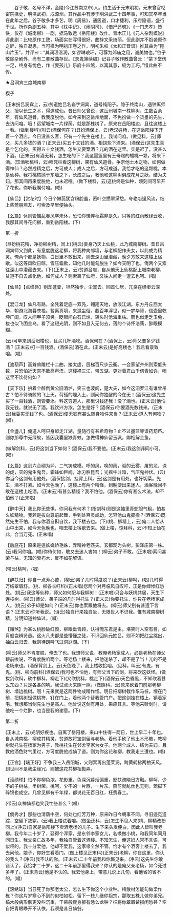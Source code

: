 <!-- { "loadSidebar": true } -->
　　谷子敬，名号不详，金陵(今江苏南京市)人。约生活于元末明初。元末曾官枢密院掾史，明洪武初，戍源州。其作品中有涉于明洪武二十四年事，可知其卒年当在此年之后。谷子敬多才多艺，明《周易》，通医道，口才捷利，乐府隐语，盛行于世。所作杂剧五种，其中《枕中记》、《闹阴司》、《借尸还魂》、《一门忠孝》皆佚，仅存《城南柳》一剧，据马致远《岳阳楼》改作。青木正儿《元人杂剧概说》评此剧：比较原作工致，场面实在写得很好，曲辞文采绮丽。但此剧并不蹈袭原作之辞，独自凝思，当可推为明初压卷之作。明初朱权《太和正音谱》推其曲为“昆山片玉”，并评曰：“其词理温润，如镠琳琅玕，可荐为郊庙之用，诚美物也。”谷子敬除杂剧外，尚有二套散曲存世。《录鬼簿续编》记谷子敬作散曲曾云：“蒙下堂伤一足，终身有忧色，作《耍孩儿》乐府十四煞，以寓其意，极为工巧。”惜此曲不传。 

★吕洞宾三度城南柳

楔子

(正末扮吕洞宾上，云)贫道姓吕名岩字洞宾，道号纯阳子。隐于终南山，遇钟离师父，授以长生之术，得道成仙。昔日师父曾说，这岳州城南一株柳树，生数百余年，有仙风道骨，教我度脱他。如今来到这岳州地面，不免扮做一个货墨的先生，去访问咱。哦！远望城南一片绿荫，就是那株树了。原来在岳阳楼边，且往这楼上一看。(做到楼科)(叫云)酒保何在？(丑扮酒保上，云)老汉姓杨，在这岳阳楼下开着一个酒店。今日没甚么客，只有一个先生在楼上。我试问咱。(做见科，云)师父，买几多钱的酒？(正末云)买五十文钱的酒。相饶些下酒来。(酒保云)这先生真是个乞化的，买得五十文钱酒，怎生又要案酒？兀的酒在这里。实是迟了，没甚么下酒。(正末云)有酒无肴，怎生吃的下？我这墨篮里有王母赐的蟠桃一颗，将来下酒。(饮酒啖桃科，云)咱凭栏看这柳树，果有仙风道骨。争奈他土木之物，如何做得神仙？必然成精之后，方可成人；成人之后，方可成道。我恰才吃的这颗桃，本是仙种。我将桃核抛于东墙之下，长成之后，教他和这柳树俱成花月之妖，结为夫妇。那其间再来度脱他，也未迟哩。(做下楼科，云)这桃终是仙种，顷刻间可早开了花也。你听我嘱付咱。(唱)

【仙吕】【赏花时】今日个嫩蕊犹含粉脸羞，密叶空攒翠黛愁。夸艳冶逞风流，结上些莺朋燕友，可索及早里便抽头。

【幺篇】休则管恼乱春风卒未休，恐怕你憔悴秋霜非是久。只等的红雨散绿云收，我那其间寻花问柳，重到岳阳楼。(下)

第一折

(旦扮桃花精，净扮柳树精，同上)(桃云)妾身乃天上仙桃，此乃城南柳树。昔日吕洞宾师父到此，有意度脱这老柳，将我种向邻墙，与老柳配作夫女，以此成为精灵。俺两个都是妖物，白日里不敢出来，则去深山里潜藏，晚夕方敢来这楼上宿歇。似这等风吹日晾，雪压霜欺，知他几时能勾脱生？如今天明了也，俺两个又索往深山中潜藏去来。(下)(正末上，云)贫道吕岩，自从他天上仙桃配上城南老柳，贫道不自去点化他，如何成人？则索离了仙府，又往人间走一遭去也呵。(唱)

【仙吕】【点绛唇】别却蓬壶，坦然独步，尘寰去。回首仙居，兀良在缥缈云深处。

【混江龙】仙凡有路，全凭着足底一双凫，翱翔天地，放浪江湖。东方丹丘西太华，朝游北海暮苍梧。暂离真境，来混尘俗。觑百年浮世，似一梦华胥，信壶里乾坤广阔，叹人间甲子须臾。眨眼间白石已烂，转头时沧海重枯。箭也似走乏玉兔，梭也似飞困金乌。看了这短光阴，则不如且入无何去，落的个诗怀浩荡，醉眼模糊。

(云)可早来到岳阳楼也，且买几杯酒吃。酒保何在？(酒保上，云)师父要多少钱酒？(正末云)打一百钱酒。(酒保云)酒在此。(正末云)是好高楼也！我且看景致咱。(唱)

【油葫芦】高耸耸雕栏十二曲，接太虚，层梯百尺步云衢。一会家望齐州则索低头数，只恐怕近天宫不敢高声浯。这楼襟三江，带五湖。更对着君山千仞青如许，咱这里不饮待何如？

【天下乐】拚着个醉倒黄公旧酒垆，笑三也波闾，楚大夫，如今这汨罗江有谁曾吊古？怕不待骑鲸的飞上天，荷锸的埋入土，则问你独醒的今在无！(酒保云)这先生买了一百钱酒，则管要添。料这穷道人，那里讨钱还我！没了酒也。(正末云)他怕我无钱，就说无了酒。我饮兴方浓，怎生是好？(酒保云)你要酒先数钱来。(正末云)我委实无钱了也。(酒保云)便无钱有甚么随身物件来当？(正末云)道人有何物？(唱)

【金盏儿】俺道人呵只身躯走江湖，量随行有甚希奇物？止不过墨篮琴谱药葫芦。则你那尊中无绿蚁，皆因我囊里缺青蚨。怎做得神仙留玉珮，卿相解金鱼。

(做解剑科，云)将这剑当下如何？(酒保云)我不要他。(正末云)我这剑非同小可。(唱)

【幺篇】这剑六合砌为垆，二气铸成模。呼的风，唤的雨，驱的云雾，屠的龙，诛的虎，灭的鬼生鬼吾。霜锋如巨阙，冰刃胜昆吾；光摇牛斗暗，气压鬼神伏。(云)你当今这剑有用他处。(酒保接剑，挂背上科，云)这剑是有用处，也好切菜。先生，酒不打紧。如今天色晚了，这楼上有两个精怪，到晚便出来迷人，酒客晚间不敢在这楼上吃酒。(正末云)有甚么精怪？我不怕他。(酒保云)你有甚么术法，却不怕他？(正末唱)

【醉中天】我比你无些惧，你问我有何术？(指剑科)则是这袖里青蛇胆气粗，怕甚么妖精物。我若是拔向尊前起舞，手到处百灵咸助，怎容他山鬼揶揄？(酒保云)既然先生不怕，我与你酒自斟自饮，我下楼去也。(下)(桃、柳精上，云)俺二人恰从山中出来，如今天色晚也，咱去楼上宿歇去来。(做上楼，惊拜科，云)不知上仙在此，合当万死。(正末唱)

【后庭花】原来是逞妖娆娇艳姝，弄精神老匹夫。玄都观为头树，彭泽庄第一株。(云)我问你咱。(唱)你待何如，敢又去迷人害物！(柳云)弟子不敢。(正末唱)索问甚荣与枯，无知的衰朽木，反不如花解语。

(带云)桃呵，(唱)

【醉扶归】你自一点芳心苦，(柳云)弟子几时得度脱？(正末云)柳呵，(唱)几时得万结翠眉舒。(桃、柳各长吁科)(正末唱)您两个对月临风自叹吁，正是你绿惨红愁处。(桃云)我这等仙种，师父如何配与我柳树！(正末唱)只合与妖桃共居，天生下连枝树。(柳云)师父，弟子端的几时得托生？(正末云)你要托生，你只在老杨家成人。(桃云)弟子却是如何？(正末云)你也索跟他将去。(柳云)师父别有甚遗下言语？(正末云)你听我说。(诗云)独自行来独自坐，无限世人不识我。惟有城南柳树精，分明知道神仙过。(唱)

【赚煞】为甚么桃脸破红颜，柳眼垂青顾，认得俺东君是主。堪笑时人空有目，如肓般岂辨贤愚。这火凡夫都是些懵懂之徒，不识回仙元姓吕。则不如把红尘跳出，袖白云归去，我则待朗吟飞过洞庭湖。(下)

(柳云)师父不肯度脱，俺去了也。我想师父说，教俺老杨家成人，必是老杨在师父跟前唆说，不肯度脱咱两个。等老杨上楼来，把他迷杀了，却不是了当！兀的不是老杨来也。(酒保背剑上。云)天色晚了，我上楼收拾咱。(见科，叫云)有鬼，有鬼。(桃、柳向前科)(酒保云)我可也不怕他，有师父当下的剑，将来砍这妖怪。(做拔剑砍科，砍中柳科，柳走下)(又砍桃科，桃走下)(酒保云)天色昏黑，不知砍着甚么东西？只是各各的响。我试点火来照一照。(做照科，云)原来砍着门前那老柳树、墙边桃树。哦！元来就是这两件物成精作怪。明日把柳树截作系马桩，埋在门前，把桃树锯做桃符，钉在门上，着他两个替我管门户。把这剑挂在楼上，镇着家宅。我想那当剑先生也是高人。他曾说这剑有用处，果应其言。等他来赎剑时，请他吃一个烂醉，也当是我的谢意。(下)

第二折

(正末上，云)光阴好疾也。自离了岳阳楼，来山中住得一两日，世上早二十年也。自从城南桃、柳成其精灵，贫道故将宝剑留与老杨。着他手砍了他土木形骸，教柳树就托生在杨家为男子，教桃托生在邻舍李家为女子。他两个成人，结为夫妇。且教他酒色财气里过，方可度脱他成仙了道。则为你这花和柳，教我走三遭也。(唱)

【正宫】【端正好】不争我三入岳阳城，又则索再出蓬莱洞，跨黄鹤拂两袖天风。到世间不是我尘缘冗，则被这花共柳相搬弄。

【滚绣球】怕不你柳色浓，花影重，色深沉暮烟偏重，影扶疏晓日方融。柳呵，少不的子树枯，半树荣。桃呵，少不的一片西，一片东。燕剪就乱丝也无则，莺掷下碎锦也成空。几曾见柳有千年绿，都说花无百日红，枉费春工。

(带云)众神仙都也笑我忙些甚么？(唱)

【倘秀才】那些也清荫中空，何处也红芳万种，原来昨日今朝事不同。寻旧迹觅遗踪，空留下故冢。(云)我上楼试着咱。(做坐还科，云)怎生不见人来(桃、柳精改扮同上)(净云)自家是岳阳楼下卖酒老杨的儿子。生下来头发便白，因此人皆叫我老柳。我今年二十岁了，娶得个浑家，是东邻李家女儿，名唤做小桃，和我同年同月同日生。我父亲亡故多年，我独自管着这酒楼。不知怎生，俺这妇人常不言语，可似哑的。我十分爱他，他却不爱我，这家缘全然不管。恰才有个酒客上楼去了，我去问他，娘子，你好生看着门。(做上楼见正末科)(正末云)老柳，你在这里，你认的我么？(净云)我不认的你。(正末云)二十年前我和你厮见来。(净云)这先生你敢错认了，我恰才二十岁，这二十年前那里得我来？你认的是俺父亲老杨，如今死过多年了。(正末背云)他是不认的。我去他身上，带意儿说上几句，看他省的省不的。(唱)

【滚绣球】当日死了你那老太公，怎么生下你这个小业种。樗散材怎能勾做梁作栋？你这片岁寒心不到的似柏如松。留下一枝儿继你祖宗，那取五株儿做你弟兄。槁木般病形骸更没些沉重，干柴般瘦身躯有恁么龙钟？枉将你翠眉颦损闲愁甚？空自把青眼睁开不认依，我须是昔日仙翁。

